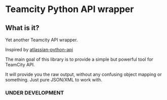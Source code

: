 # Teamcity Python API wrapper

## What is it?
Yet another Teamcity API wrapper.

Inspired by [atlassian-python-api](https://github.com/atlassian-api/atlassian-python-api)

The main goal of this library is to provide a simple but powerful tool for TeamCity API.

It will provide you the raw output, without any confusing object mapping or something. Just pure JSON/XML to work with.
### UNDER DEVELOPMENT
